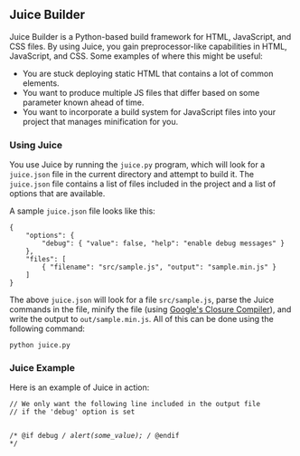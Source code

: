 <h2>Juice Builder</h2>
<p>Juice Builder is a Python-based build framework for HTML, JavaScript, and CSS files. By using Juice, you gain preprocessor-like capabilities in HTML, JavaScript, and CSS. Some examples of where this might be useful:</p>
<ul>
  <li>You are stuck deploying static HTML that contains a lot of common elements.</li>
  <li>You want to produce multiple JS files that differ based on some parameter known ahead of time.</li>
  <li>You want to incorporate a build system for JavaScript files into your project that manages minification for you.</li>
</ul>
<h3>Using Juice</h3>
<p>You use Juice by running the <code>juice.py</code> program, which will look for a <code>juice.json</code> file in the current directory and attempt to build it. The <code>juice.json</code> file contains a list of files included in the project and a list of options that are available.</p>
<p>A sample <code>juice.json</code> file looks like this:</p>
<pre><code>{
    "options": {
        "debug": { "value": false, "help": "enable debug messages" }
    },
    "files": [
        { "filename": "src/sample.js", "output": "sample.min.js" }
    ]
}</code></pre>
<p>The above <code>juice.json</code> will look for a file <code>src/sample.js</code>, parse the Juice commands in the file, minify the file (using <a href="http://closure-compiler.appspot.com">Google's Closure Compiler</a>), and write the output to <code>out/sample.min.js</code>. All of this can be done using the following command:</p>
<pre><code>python juice.py</code></pre>
<h3>Juice Example</h3>
<p>Here is an example of Juice in action:</p>
<pre><code>// We only want the following line included in the output file
// if the 'debug' option is set

/* @if debug */
alert(some_value);
/* @endif */</code></pre>